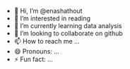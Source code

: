 - 👋 Hi, I’m @enashathout
- 👀 I’m interested in reading
- 🌱 I’m currently learning data analysis
- 💞️ I’m looking to collaborate on github
- 📫 How to reach me ...
- 😄 Pronouns: ...
- ⚡ Fun fact: ...

<!---
enashathout/enashathout is a ✨ special ✨ repository because its `README.md` (this file) appears on your GitHub profile.
You can click the Preview link to take a look at your changes.
--->

